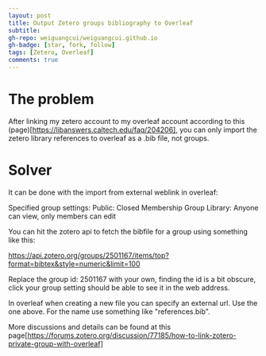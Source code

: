 ```yaml
---
layout: post
title: Output Zetero groups bibliography to Overleaf
subtitle: 
gh-repo: weiguangcui/weiguangcui.github.io
gh-badge: [star, fork, follow]
tags: [Zetero, Overleaf]
comments: true
---
```


# The problem

After linking my zetero account to my overleaf account according to this (page)[https://libanswers.caltech.edu/faq/204206], you can only import the zetero library references to overleaf as a .bib file, not groups. 

# Solver

It can be done with the import from external weblink in overleaf:

Specified group settings:
Public: Closed Membership
Group Library: Anyone can view, only members can edit

You can hit the zotero api to fetch the bibfile for a group using something like this:

https://api.zotero.org/groups/2501167/items/top?format=bibtex&style=numeric&limit=100

Replace the group id: 2501167 with your own, finding the id is a bit obscure, click your group setting should be able to see it in the web address.

In overleaf when creating a new file you can specify an external url. Use the one above. For the name use something like "references.bib".

More discussions and details can be found at this page[https://forums.zotero.org/discussion/77185/how-to-link-zotero-private-group-with-overleaf]
